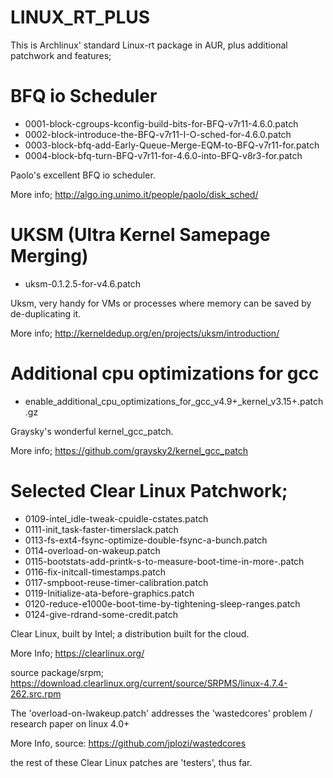 # LINUX_RT_PLUS

This is Archlinux' standard Linux-rt package in AUR, plus additional patchwork and features;

# BFQ io Scheduler
* 0001-block-cgroups-kconfig-build-bits-for-BFQ-v7r11-4.6.0.patch
* 0002-block-introduce-the-BFQ-v7r11-I-O-sched-for-4.6.0.patch
* 0003-block-bfq-add-Early-Queue-Merge-EQM-to-BFQ-v7r11-for.patch
* 0004-block-bfq-turn-BFQ-v7r11-for-4.6.0-into-BFQ-v8r3-for.patch

Paolo's excellent BFQ io scheduler. 

More info; http://algo.ing.unimo.it/people/paolo/disk_sched/

# UKSM (Ultra Kernel Samepage Merging)
* uksm-0.1.2.5-for-v4.6.patch

Uksm, very handy for VMs or processes where memory can be saved by de-duplicating it. 

More info; http://kerneldedup.org/en/projects/uksm/introduction/

# Additional cpu optimizations for gcc
* enable_additional_cpu_optimizations_for_gcc_v4.9+_kernel_v3.15+.patch.gz

Graysky's wonderful kernel_gcc_patch.

More info; https://github.com/graysky2/kernel_gcc_patch

# Selected Clear Linux Patchwork;
* 0109-intel_idle-tweak-cpuidle-cstates.patch
* 0111-init_task-faster-timerslack.patch
* 0113-fs-ext4-fsync-optimize-double-fsync-a-bunch.patch
* 0114-overload-on-wakeup.patch
* 0115-bootstats-add-printk-s-to-measure-boot-time-in-more-.patch
* 0116-fix-initcall-timestamps.patch
* 0117-smpboot-reuse-timer-calibration.patch
* 0119-Initialize-ata-before-graphics.patch
* 0120-reduce-e1000e-boot-time-by-tightening-sleep-ranges.patch
* 0124-give-rdrand-some-credit.patch

Clear Linux, built by Intel; a distribution built for the cloud.

More Info; https://clearlinux.org/

source package/srpm; https://download.clearlinux.org/current/source/SRPMS/linux-4.7.4-262.src.rpm

The 'overload-on-lwakeup.patch' addresses the 'wastedcores' problem / research paper on linux 4.0+    

More Info, source: https://github.com/jplozi/wastedcores 

the rest of these Clear Linux patches are 'testers', thus far.
